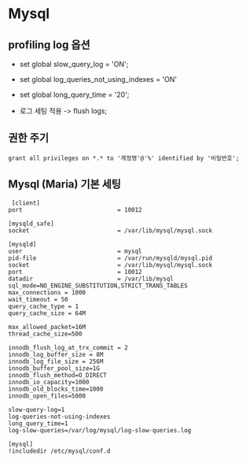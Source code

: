 # Mysql

## profiling log 옵션 

- set global slow_query_log = 'ON';
- set global log_queries_not_using_indexes = 'ON'
- set global long_query_time = '20';

- 로그 세팅 적용
 -> flush logs;

## 권한 주기
```
grant all privileges on *.* to '계정명'@'%' identified by '비밀번호';
```

## Mysql (Maria) 기본 세팅

```
 [client]
port                           = 10012

[mysqld_safe]
socket                         = /var/lib/mysql/mysql.sock

[mysqld]
user                           = mysql
pid-file                       = /var/run/mysqld/mysql.pid
socket                         = /var/lib/mysql/mysql.sock
port                           = 10012
datadir                        = /var/lib/mysql
sql_mode=NO_ENGINE_SUBSTITUTION,STRICT_TRANS_TABLES
max_connections = 1000
wait_timeout = 50
query_cache_type = 1
query_cache_size = 64M

max_allowed_packet=16M
thread_cache_size=500

innodb_flush_log_at_trx_commit = 2
innodb_log_buffer_size = 8M
innodb_log_file_size = 256M
innodb_buffer_pool_size=1G
innodb_flush_method=O_DIRECT
innodb_io_capacity=1000
innodb_old_blocks_time=1000
innodb_open_files=5000

slow-query-log=1
log-queries-not-using-indexes
long_query_time=1
log-slow-queries=/var/log/mysql/log-slow-queries.log

[mysql]
!includedir /etc/mysql/conf.d
```